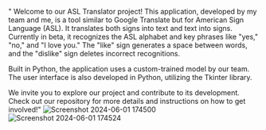 "  Welcome to our ASL Translator project! This application, developed by my team and me, is a tool similar to Google Translate but for American Sign Language (ASL). It translates both signs into text and text into signs. Currently in beta, it recognizes the ASL alphabet and key phrases like "yes," "no," and "I love you." The "like" sign generates a space between words, and the "dislike" sign deletes incorrect recognitions.

  Built in Python, the application uses a custom-trained model by our team. The user interface is also developed in Python, utilizing the Tkinter library.

  We invite you to explore our project and contribute to its development. Check out our repository for more details and instructions on how to get involved!" 
![Screenshot 2024-06-01 174500](https://github.com/Straciulita/ASL-Translate/assets/151453316/baa7fccb-1559-45f9-9271-c2ab85ec59af)
![Screenshot 2024-06-01 174524](https://github.com/Straciulita/ASL-Translate/assets/151453316/9e8813ba-7140-4793-beaf-809856fd3536)
